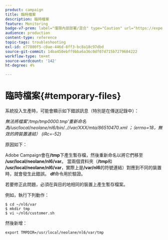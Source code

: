 ```yaml
---
product: campaign
title: 臨時檔案
description: 臨時檔案
feature: Monitoring
badge-v7-prem: label="僅限內部部署/混合" type="Caution" url="https://experienceleague.adobe.com/docs/campaign-classic/using/installing-campaign-classic/architecture-and-hosting-models/hosting-models-lp/hosting-models.html?lang=zh-Hant" tooltip="僅適用於內部部署和混合部署"
audience: production
content-type: reference
topic-tags: troubleshooting
exl-id: e77800f5-c0ae-446d-8ff3-bc8a18c97dbd
source-git-commit: 14ba450ebff9bba6a36c0df07d715b7279604222
workflow-type: tm+mt
source-wordcount: '142'
ht-degree: 4%

---
```


# 臨時檔案{#temporary-files}



系統投入生產時，可能會顯示如下錯誤訊息（特別是在傳送記錄中）：

*無法將檔案&#39;/tmp/tmp0000.tmp&#39;重新命名為/usr/local/neolane/nl6/bin/..//var/XXX/mta/86510470.xml ；（errno=18，無效的跨裝置連結） (iRc=-52)*

原因如下：

Adobe Campaign會在&#x200B;**/tmp**&#x200B;下產生暫存檔，然後重新命名以將它們移至&#x200B;**/usr/local/neolane/nl6/var**。 當兩個資料夾（**/tmp**&#x200B;和&#x200B;**/usr/local/neolane/nl6/var**，實際上是&#x200B;**/var/nl6**&#x200B;的符號連結）對應到不同的裝置時，就會發生此錯誤。 **df**&#x200B;命令用於驗證。

若要修正此問題，必須在與目的地相同的裝置上產生暫存檔案。

例如，執行下列動作：

```
$ cd ~/nl6/var
$ mkdir tmp
$ vi ~/nl6/customer.sh
```

然後新增：

```
export TMPDIR=/usr/local/neolane/nl6/var/tmp 
```
